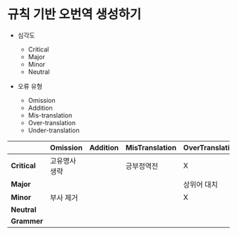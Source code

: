 # 규칙 기반 오번역 생성하기

- 심각도
    - Critical
    - Major
    - Minor
    - Neutral

- 오류 유형
    - Omission
    - Addition
    - Mis-translation
    - Over-translation
    - Under-translation

|            |Omission   |Addition|MisTranslation|OverTranslation|UnderTranslation|
|------------|-----------|--------|--------------|---------------|----------------|
|**Critical**|고유명사생략||긍부정역전|X|X|
|**Major**   | | | |상위어 대치|하위어 대치|
|**Minor**   |부사 제거| ||X|X|
|**Neutral** | | | | | |
|**Grammer** | | | | | |
